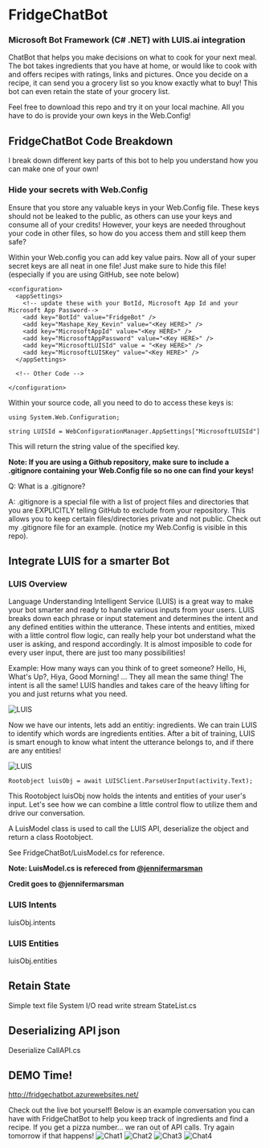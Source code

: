 #  FridgeChatBot

### Microsoft Bot Framework (C# .NET) with LUIS.ai integration

ChatBot that helps you make decisions on what to cook for your next meal. The bot takes ingredients that you have at home, or would like to cook with and offers recipes with ratings, links and pictures. Once you decide on a recipe, it can send you a grocery list so you know exactly what to buy! This bot can even retain the state of your grocery list.

Feel free to download this repo and try it on your local machine. All you have to do is provide your own keys in the Web.Config!

## FridgeChatBot Code Breakdown
I break down different key parts of this bot to help you understand how you can make one of your own!

### Hide your secrets with Web.Config
Ensure that you store any valuable keys in your Web.Config file. These keys should not be leaked to the public, as others can use your keys and consume all of your credits! However, your keys are needed throughout your code in other files, so how do you access them and still keep them safe?

Within your Web.config you can add key value pairs. Now all of your super secret keys are all neat in one file! Just make sure to hide this file! (especially if you are using GitHub, see note below)
```
<configuration>
  <appSettings>
    <!-- update these with your BotId, Microsoft App Id and your Microsoft App Password-->
    <add key="BotId" value="FridgeBot" />
    <add key="Mashape_Key_Kevin" value="<Key HERE>" />
    <add key="MicrosoftAppId" value="<Key HERE>" />
    <add key="MicrosoftAppPassword" value="<Key HERE>" />
    <add key="MicrosoftLUISId" value = "<Key HERE>" />
    <add key="MicrosoftLUISKey" value="<Key HERE>" />
  </appSettings>
  
  <!-- Other Code -->
  
</configuration>
```

Within your source code, all you need to do to access these keys is:
```
using System.Web.Configuration;

string LUISId = WebConfigurationManager.AppSettings["MicrosoftLUISId"]
```
This will return the string value of the specified key. 

**Note: If you are using a Github repository, make sure to include a .gitignore containing your Web.Config file so no one can find your keys!**

Q: What is a .gitignore?

A: .gitignore is a special file with a list of project files and directories that you are EXPLICITLY telling GitHub to exclude from your repository. This allows you to keep certain files/directories private and not public. Check out my .gitignore file for an example. (notice my Web.Config is visible in this repo).

## Integrate LUIS for a smarter Bot
### LUIS Overview
Language Understanding Intelligent Service (LUIS) is a great way to make your bot smarter and ready to handle various inputs from your users. LUIS breaks down each phrase or input statement and determines the intent and any defined entities within the utterance. These intents and entities, mixed with a little control flow logic, can really help your bot understand what the user is asking, and respond accordingly. It is almost imposible to code for every user input, there are just too many possibilities!

Example: How many ways can you think of to greet someone? Hello, Hi, What's Up?, Hiya, Good Morning! ... They all mean the same thing! The intent is all the same! LUIS handles and takes care of the heavy lifting for you and just returns what you need.

![LUIS](Images/luis1.png)

Now we have our intents, lets add an entitiy: ingredients. We can train LUIS to identify which words are ingredients entities. After a bit of training, LUIS is smart enough to know what intent the utterance belongs to, and if there are any entities!

![LUIS](Images/luis2.png)

```
Rootobject luisObj = await LUISClient.ParseUserInput(activity.Text);
```
This Rootobject luisObj now holds the intents and entities of your user's input. Let's see how we can combine a little control flow to utilize them and drive our conversation.

A LuisModel class is used to call the LUIS API, deserialize the object and return a class Rootobject.

See FridgeChatBot/LuisModel.cs for reference.

**Note: LuisModel.cs is refereced from [@jennifermarsman](https://github.com/jennifermarsman/MicrosoftCareerBot)**

**Credit goes to @jennifermarsman**

### LUIS Intents
luisObj.intents
### LUIS Entities
luisObj.entities

## Retain State
Simple text file System I/O read write stream
StateList.cs

## Deserializing API json
Deserialize
CallAPI.cs

## DEMO Time!
http://fridgechatbot.azurewebsites.net/

Check out the live bot yourself! Below is an example conversation you can have with FridgeChatBot to help you keep track of ingredients and find a recipe. If you get a pizza number... we ran out of API calls. Try again tomorrow if that happens!
![Chat1](Images/Chat1.png)
![Chat2](Images/Chat2.png)
![Chat3](Images/Chat3.png)
![Chat4](Images/Chat4.png)
